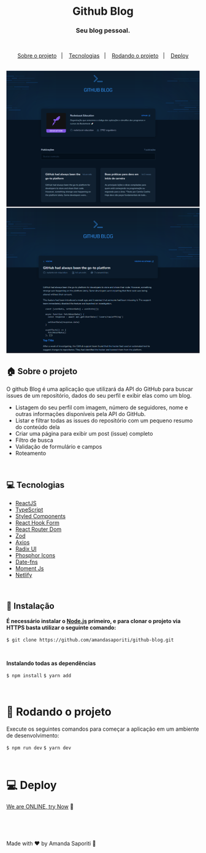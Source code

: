 <h1 align="center">
  Github Blog
</h1>

<h3 align="center">
  Seu blog pessoal.
</h3>

<br>

<p align="center">
  <a href="#house-sobre-o-projeto">Sobre o projeto</a>&nbsp;&nbsp;&nbsp;|&nbsp;&nbsp;&nbsp;
  <a href="#computer-tecnologias">Tecnologias</a>&nbsp;&nbsp;&nbsp;|&nbsp;&nbsp;&nbsp;
  <a href="#runner-rodando-o-projeto">Rodando o projeto</a>&nbsp;&nbsp;&nbsp;|&nbsp;&nbsp;&nbsp;
   <a href="#computer-deploy">Deploy</a>
</p>

<br>

<img alt="Interface" src="https://github.com/amandasaporiti/github-blog/blob/master/src/assets/github-blog-interface.PNG?raw=true">

<img alt="Issues" src="https://github.com/amandasaporiti/github-blog/blob/master/src/assets/issues-interface.PNG?raw=true">

## :house: Sobre o projeto

O github Blog é uma aplicação que utilizará da API do GitHub para buscar issues de um repositório, dados do seu perfil e exibir elas como um blog.

- Listagem do seu perfil com imagem, número de seguidores, nome e outras informações disponíveis pela API do GitHub.
- Listar e filtrar todas as issues do repositório com um pequeno resumo do conteúdo dela
- Criar uma página para exibir um post (issue) completo
- Filtro de busca
- Validação de formulário e campos
- Roteamento

<br>

## :computer: Tecnologias

- [ReactJS](https://reactjs.org/)
- [TypeScript](https://www.typescriptlang.org/)
- [Styled Components](https://styled-components.com/)
- [React Hook Form](https://react-hook-form.com/)
- [React Router Dom](https://reactrouter.com/en/main)
- [Zod](https://zod.dev/)
- [Axios](https://axios-http.com/ptbr/)
- [Radix UI](https://www.radix-ui.com/)
- [Phosphor Icons](https://phosphoricons.com/)
- [Date-fns](https://date-fns.org/)
- [Moment Js](https://momentjs.com/)
- [Netlify](https://www.netlify.com/)

<br>

## :construction_worker: Instalação

**É necessário instalar o [Node.js](https://nodejs.org/en/download/) primeiro, e para clonar o projeto via HTTPS basta utilizar o seguinte comando:**

`$ git clone https://github.com/amandasaporiti/github-blog.git`

<br>

**Instalando todas as dependências**

`$ npm install`
`$ yarn add`

<br>

# :runner: Rodando o projeto

Execute os seguintes comandos para começar a aplicação em um ambiente de desenvolvimento:

`$ npm run dev`
`$ yarn dev`

<br>

# :computer: Deploy

[We are ONLINE, try Now](https://dt-money-financas.netlify.app/) :tada:<br>

<br>

<br>

<br>

Made with ♥ by Amanda Saporiti :wave:
